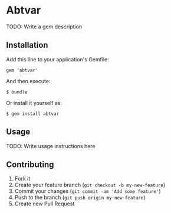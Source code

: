 # Abtvar

TODO: Write a gem description

## Installation

Add this line to your application's Gemfile:

    gem 'abtvar'

And then execute:

    $ bundle

Or install it yourself as:

    $ gem install abtvar

## Usage

TODO: Write usage instructions here

## Contributing

1. Fork it
2. Create your feature branch (`git checkout -b my-new-feature`)
3. Commit your changes (`git commit -am 'Add some feature'`)
4. Push to the branch (`git push origin my-new-feature`)
5. Create new Pull Request
